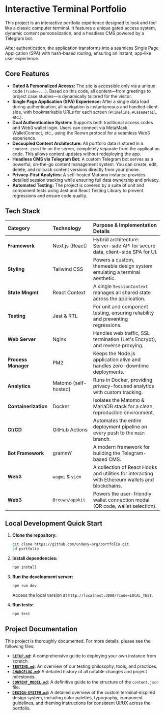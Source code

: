 # Interactive Terminal Portfolio

This project is an interactive portfolio experience designed to look and feel like a classic computer terminal. It features a unique gated access system, dynamic content personalization, and a headless CMS powered by a Telegram bot.

After authentication, the application transforms into a seamless Single Page Application (SPA) with hash-based routing, ensuring an instant, app-like user experience.

## Core Features

-   **Gated & Personalized Access:** The site is accessible only via a unique code (`?code=...`). Based on this code, all content—from greetings to project case studies—is dynamically tailored for the visitor.
-   **Single Page Application (SPA) Experience:** After a single data load during authentication, all navigation is instantaneous and handled client-side, with bookmarkable URLs for each screen (`#Timeline`, `#CaseDetail`, etc.).
-   **Dual Authentication System:** Supports both traditional access codes and Web3 wallet login. Users can connect via MetaMask, WalletConnect, etc., using the Reown protocol for a seamless Web3 experience.
-   **Decoupled Content Architecture:** All portfolio data is stored in a `content.json` file on the server, completely separate from the application code. This allows content updates without redeploying the app.
-   **Headless CMS via Telegram Bot:** A custom Telegram bot serves as a powerful, on-the-go content management system. You can create, edit, delete, and rollback content versions directly from your phone.
-   **Privacy-First Analytics:** A self-hosted Matomo instance provides detailed session tracking while ensuring full data ownership and privacy.
-   **Automated Testing:** The project is covered by a suite of unit and component tests using Jest and React Testing Library to prevent regressions and ensure code quality.

## Tech Stack

| Category           | Technology         | Purpose & Implementation Details                                       |
| :----------------- | :----------------- | :--------------------------------------------------------------------- |
| **Framework**      | Next.js (React)    | Hybrid architecture: Server-side API for secure data, client-side SPA for UI. |
| **Styling**        | Tailwind CSS       | Powers a custom, themeable design system emulating a terminal aesthetic. |
| **State Mngmt**    | React Context      | A single `SessionContext` manages all shared state across the application. |
| **Testing**        | Jest & RTL         | For unit and component testing, ensuring reliability and preventing regressions. |
| **Web Server**     | Nginx              | Handles web traffic, SSL termination (Let's Encrypt), and reverse proxying. |
| **Process Manager**| PM2                | Keeps the Node.js application alive and handles zero-downtime deployments. |
| **Analytics**      | Matomo (self-hosted) | Runs in Docker, providing privacy-focused analytics with custom tracking. |
| **Containerization**| Docker            | Isolates the Matomo & MariaDB stack for a clean, reproducible environment. |
| **CI/CD**          | GitHub Actions     | Automates the entire deployment pipeline on every push to the `main` branch. |
| **Bot Framework**  | grammY             | A modern framework for building the Telegram-based CMS.                  |
| **Web3** | `wagmi` & `viem` | A collection of React Hooks and utilities for interacting with Ethereum wallets and blockchains. |
| **Web3** | `@reown/appkit` | Powers the user-friendly wallet connection modal (QR code, wallet selection). |

## Local Development Quick Start

1.  **Clone the repository:**
    ```bash
    git clone https://github.com/undevy-org/portfolio.git
    cd portfolio
    ```

2.  **Install dependencies:**
    ```bash
    npm install
    ```

3.  **Run the development server:**
    ```bash
    npm run dev
    ```
    Access the local version at `http://localhost:3000/?code=LOCAL_TEST`.

4.  **Run tests:**
    ```bash
    npm test
    ```

## Project Documentation

This project is thoroughly documented. For more details, please see the following files:

-   **[`SETUP.md`](./SETUP.md):** A comprehensive guide to deploying your own instance from scratch.
-   **[`TESTING.md`](./TESTING.md):** An overview of our testing philosophy, tools, and practices.
-   **[`CHANGELOG.md`](./CHANGELOG.md):** A detailed history of all notable changes and project milestones.
-   **[`CONTENT_MODEL.md`](./CONTENT_MODEL.md):** A definitive guide to the structure of the `content.json` file.
-   **[`DESIGN-SYSTEM.md`](./DESIGN-SYSTEM.md):** A detailed overview of the custom terminal-inspired design system, including color palettes, typography, component guidelines, and theming instructions for consistent UI/UX across the portfolio.

<!-- Branch protection test: Wed Aug 13 07:34:03 +04 2025 -->
